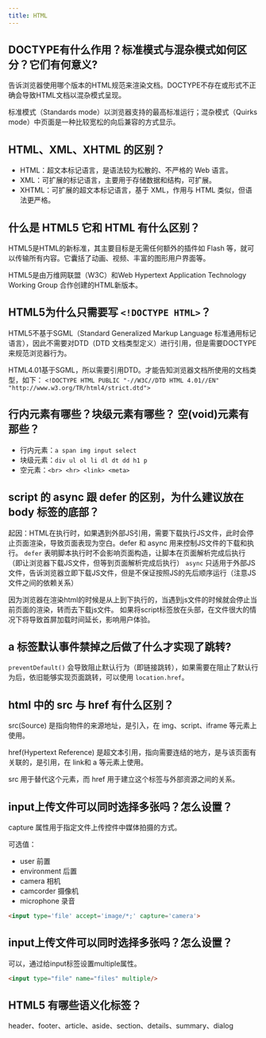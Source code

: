 ```yaml
---
title: HTML
---
```


## DOCTYPE有什么作用？标准模式与混杂模式如何区分？它们有何意义?

<Answer>

告诉浏览器使用哪个版本的HTML规范来渲染文档。DOCTYPE不存在或形式不正确会导致HTML文档以混杂模式呈现。

标准模式（Standards mode）以浏览器支持的最高标准运行；混杂模式（Quirks mode）中页面是一种比较宽松的向后兼容的方式显示。

</Answer>

## HTML、XML、XHTML 的区别？

<Answer>

- HTML：超文本标记语言，是语法较为松散的、不严格的 Web 语言。
- XML：可扩展的标记语言，主要用于存储数据和结构，可扩展。
- XHTML：可扩展的超文本标记语言，基于 XML，作用与 HTML 类似，但语法更严格。

</Answer>

## 什么是 HTML5 它和 HTML 有什么区别？

<Answer>

HTML5是HTML的新标准，其主要目标是无需任何额外的插件如 Flash 等，就可以传输所有内容。它囊括了动画、视频、丰富的图形用户界面等。

HTML5是由万维网联盟（W3C）和Web Hypertext Application Technology Working Group 合作创建的HTML新版本。

</Answer>

## HTML5为什么只需要写 `<!DOCTYPE HTML>`？

<Answer>

HTML5不基于SGML（Standard Generalized Markup Language 标准通用标记语言），因此不需要对DTD（DTD 文档类型定义）进行引用，但是需要DOCTYPE来规范浏览器行为。

HTML4.01基于SGML，所以需要引用DTD。才能告知浏览器文档所使用的文档类型，如下：
`<!DOCTYPE HTML PUBLIC "-//W3C//DTD HTML 4.01//EN" "http://www.w3.org/TR/html4/strict.dtd">`

</Answer>

## 行内元素有哪些？块级元素有哪些？ 空(void)元素有那些？

<Answer>

- 行内元素：`a span img input select`
- 块级元素：`div ul ol li dl dt dd h1 p`
- 空元素：`<br> <hr> <link> <meta>`

</Answer>

## script 的 async 跟 defer 的区别，为什么建议放在 body 标签的底部？

<Answer>

起因：HTML在执行时，如果遇到外部JS引用，需要下载执行JS文件，此时会停止页面渲染，导致页面表现为空白。defer 和 async 用来控制JS文件的下载和执行。
`defer` 表明脚本执行时不会影响页面构造，让脚本在页面解析完成后执行（即让浏览器下载JS文件，但等到页面解析完成后执行）
`async` 只适用于外部JS文件，告诉浏览器立即下载JS文件，但是不保证按照JS的先后顺序运行（注意JS文件之间的依赖关系）

因为浏览器在渲染html的时候是从上到下执行的，当遇到js文件的时候就会停止当前页面的渲染，转而去下载js文件。
如果将script标签放在头部，在文件很大的情况下将导致首屏加载时间延长，影响用户体验。

</Answer>

## a 标签默认事件禁掉之后做了什么才实现了跳转?

<Answer>

`preventDefault()` 会导致阻止默认行为（即链接跳转），如果需要在阻止了默认行为后，依旧能够实现页面跳转，可以使用 `location.href`。

</Answer>

## html 中的 src 与 href 有什么区别？

<Answer>

src(Source) 是指向物件的来源地址，是引入，在 img、script、iframe 等元素上使用。

href(Hypertext Reference) 是超文本引用，指向需要连结的地方，是与该页面有关联的，是引用，在 link和 a 等元素上使用。

src 用于替代这个元素，而 href 用于建立这个标签与外部资源之间的关系。

</Answer>

## input上传文件可以同时选择多张吗？怎么设置？

<Answer>

capture 属性用于指定文件上传控件中媒体拍摄的方式。

可选值：
- user 前置
- environment 后置
- camera 相机
- camcorder 摄像机
- microphone 录音

```html
<input type='file' accept='image/*;' capture='camera'>
```

</Answer>

## input上传文件可以同时选择多张吗？怎么设置？

<Answer>

可以，通过给input标签设置multiple属性。

```html
<input type="file" name="files" multiple/>
```

</Answer>

## HTML5 有哪些语义化标签？

<Answer>

header、footer、article、aside、section、details、summary、dialog

</Answer>
